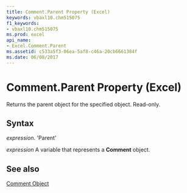```yaml
---
title: Comment.Parent Property (Excel)
keywords: vbaxl10.chm515075
f1_keywords:
- vbaxl10.chm515075
ms.prod: excel
api_name:
- Excel.Comment.Parent
ms.assetid: c533a5f3-06ea-5af8-c46a-20cb6661384f
ms.date: 06/08/2017
---
```



# Comment.Parent Property (Excel)

Returns the parent object for the specified object. Read-only.


## Syntax

 _expression_. 'Parent'

 _expression_ A variable that represents a **Comment** object.


## See also


[Comment Object](Excel.Comment.md)

